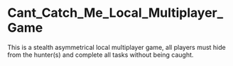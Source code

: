 # Cant_Catch_Me_Local_Multiplayer_Game
This is a stealth asymmetrical local multiplayer game, all players must hide from the hunter(s) and complete all tasks without being caught.
